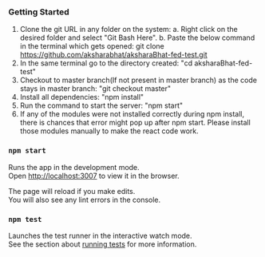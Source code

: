 ### Getting Started
1. Clone the git URL in any folder on the system: 
    a. Right click on the desired folder and select "Git Bash Here". 
    b. Paste the below command in the terminal which gets opened: 
    git clone https://github.com/aksharabhat/aksharaBhat-fed-test.git
2. In the same terminal go to the directory created: "cd aksharaBhat-fed-test"
3. Checkout to master branch(If not present in master branch) as the code stays in master branch: "git checkout master"
4. Install all dependencies: "npm install"
5. Run the command to start the server: "npm start"
6. If any of the modules were not installed correctly during npm install, there is chances that error might pop up after npm start. Please install those modules manually to make the react code work. 

### `npm start`

Runs the app in the development mode.\
Open [http://localhost:3007](http://localhost:3007) to view it in the browser.

The page will reload if you make edits.\
You will also see any lint errors in the console.

### `npm test`

Launches the test runner in the interactive watch mode.\
See the section about [running tests](https://facebook.github.io/create-react-app/docs/running-tests) for more information.

